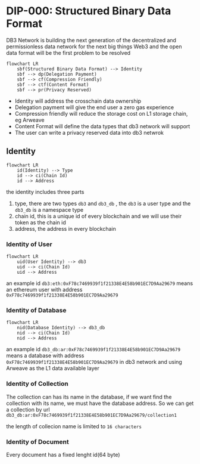 # DIP-000: Structured Binary Data Format

DB3 Network is building the next generation of the decentralized and permissionless data network for the next big things Web3 and the open data format will be the first problem to be resolved

```mermaid
flowchart LR
    sbf(Structured Binary Data Format) --> Identity
    sbf --> dp(Delegation Payment)
    sbf --> cf(Compression Friendly)
    sbf --> ctf(Content Format)
    sbf --> pr(Privacy Reserved)
```

* Identity will address the crosschain data ownership
* Delegation payment will give the end user a zero gas experience
* Compression friendly will reduce the storage cost on L1 storage chain, eg Arweave
* Content Format will define the data types that db3 network will support
* The user can write a privacy reserved data into db3 netwrok


## Identity

```mermaid
flowchart LR
    id(Identity) --> Type
    id --> ci(Chain Id)
    id --> Address
```

the identity includes three parts

1. type, there are two types `db3` and `db3_db` , the `db3` is a user type and the `db3_db` is a namespace type
2. chain id, this is a unique id of every blockchain and we will use their token as the chain id
3. address, the address in every blockchain


### Identity of User

```mermaid
flowchart LR
    uid(User Identity) --> db3
    uid --> ci(Chain Id)
    uid --> Address
```

an example id `db3:eth:0xF78c7469939f1f21338E4E58b901EC7D9Aa29679` means an ethereum user with address `0xF78c7469939f1f21338E4E58b901EC7D9Aa29679`


### Identity of Database

```mermaid
flowchart LR
    nid(Database Identity) --> db3_db
    nid --> ci(Chain Id)
    nid --> Address
```

an example id `db3_db:ar:0xF78c7469939f1f21338E4E58b901EC7D9Aa29679` means a database with address `0xF78c7469939f1f21338E4E58b901EC7D9Aa29679` in db3 network and using Arweave as the L1 data available layer

### Identity of Collection

The collection can has its name in the database, if we want find the collection with its name, we must have the database address. So we can get a collection by url `db3_db:ar:0xF78c7469939f1f21338E4E58b901EC7D9Aa29679/collection1`

the length of collecion name is limited to `16 characters`

### Identity of Document

Every document has a fixed lenght id(64 byte)
